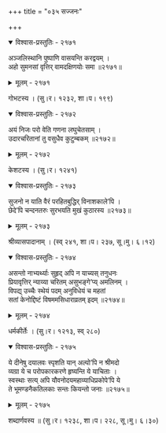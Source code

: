 +++
title = "०३५ सज्जनः"

+++



<details open><summary>विश्वास-प्रस्तुतिः - २१७१</summary>

अञ्जलिस्थानि पुष्पाणि वासयन्ति करद्वयम् ।  
अहो सुमनसां वृत्तिर् वामदक्षिणयोः समा ॥२१७१॥
</details>

<details><summary>मूलम् - २१७१</summary>

अञ्जलिस्थानि पुष्पाणि वासयन्ति करद्वयम् ।  
अहो सुमनसां वृत्तिर् वामदक्षिणयोः समा ॥२१७१॥
</details>


गोभटस्य । (सु।र। १२३२, शा।प। १९९)  



<details open><summary>विश्वास-प्रस्तुतिः - २१७२</summary>

अयं निजः परो वेति गणना लघुचेतसाम् ।  
उदारचरितानां तु वसुधैव कुटुम्बकम् ॥२१७२॥
</details>

<details><summary>मूलम् - २१७२</summary>

अयं निजः परो वेति गणना लघुचेतसाम् ।  
उदारचरितानां तु वसुधैव कुटुम्बकम् ॥२१७२॥
</details>


केशटस्य । (सु।र। १२४१)  



<details open><summary>विश्वास-प्रस्तुतिः - २१७३</summary>

सुजनो न याति वैरं परहितबुद्धिर् विनाशकाले’पि ।  
छेदे’पि चन्दनतरुः सुरभयति मुखं कुठारस्य ॥२१७३॥
</details>

<details><summary>मूलम् - २१७३</summary>

सुजनो न याति वैरं परहितबुद्धिर् विनाशकाले’पि ।  
छेदे’पि चन्दनतरुः सुरभयति मुखं कुठारस्य ॥२१७३॥
</details>


श्रीव्यासपादानाम् । (स्व् २४१, शा।प। २३७, सू।मु। ६।१२)  



<details open><summary>विश्वास-प्रस्तुतिः - २१७४</summary>

असन्तो नाभ्यर्थ्याः सुहृद् अपि न याच्यस् तनुधनः   
प्रियावृत्तिर् न्याय्या चरितम् असुभङ्गे’प्य् अमलिनम् ।  
विपद्य् उच्चैः स्थेयं पदम् अनुविधेयं च महतां  
सतां केनोद्दिष्टं विषममसिधाराव्रतम् इदम् ॥२१७४॥
</details>

<details><summary>मूलम् - २१७४</summary>

असन्तो नाभ्यर्थ्याः सुहृद् अपि न याच्यस् तनुधनः   
प्रियावृत्तिर् न्याय्या चरितम् असुभङ्गे’प्य् अमलिनम् ।  
विपद्य् उच्चैः स्थेयं पदम् अनुविधेयं च महतां  
सतां केनोद्दिष्टं विषममसिधाराव्रतम् इदम् ॥२१७४॥
</details>


धर्मकीर्तेः । (सु।र। १२१३, स्व् २८०)  



<details open><summary>विश्वास-प्रस्तुतिः - २१७५</summary>

ये दीनेषु दयालवः स्पृशति यान् अल्पो’पि न श्रीमदो  
व्यग्रा ये च परोपकारकरणे हृष्यन्ति ये याचिताः ।  
स्वस्थाः सत्य् अपि यौवनोदयमहाव्याधिप्रकोपे’पि ये  
ते भूमण्डनैकतिलकाः सन्तः कियन्तो जनाः ॥२१७५॥
</details>

<details><summary>मूलम् - २१७५</summary>

ये दीनेषु दयालवः स्पृशति यान् अल्पो’पि न श्रीमदो  
व्यग्रा ये च परोपकारकरणे हृष्यन्ति ये याचिताः ।  
स्वस्थाः सत्य् अपि यौवनोदयमहाव्याधिप्रकोपे’पि ये  
ते भूमण्डनैकतिलकाः सन्तः कियन्तो जनाः ॥२१७५॥
</details>


शब्दार्णवस्य ॥ (सु।र। १२३८, शा।प। २२८, सू।मु। ६।३०)  